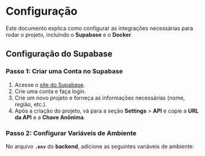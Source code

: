 # Configuração

Este documento explica como configurar as integrações necessárias para rodar o projeto, incluindo o **Supabase** e o **Docker**.

## Configuração do Supabase

### Passo 1: Criar uma Conta no Supabase
1. Acesse o [site do Supabase](https://supabase.com/).
2. Crie uma conta e faça login.
3. Crie um novo projeto e forneça as informações necessárias (nome, região, etc.).
4. Após a criação do projeto, vá para a seção **Settings** > **API** e copie a **URL da API** e a **Chave Anônima**.

### Passo 2: Configurar Variáveis de Ambiente
No arquivo **`.env`** do **backend**, adicione as seguintes variáveis de ambiente:

```bash
